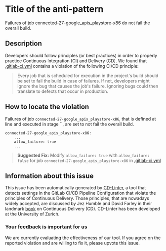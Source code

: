 
# Title of the anti-pattern
Failures of job connected-27-google_apis_playstore-x86 do not fail the overall build.

## Description
Developers should follow principles (or best practices) in order to properly practice Continuous Integration (CI) and Delivery (CD).
We found that [.gitlab-ci.yml](https://gitlab.com/blendergeek/apps/blob/master/.gitlab-ci.yml) contains a violation of the following CI/CD principle:

> Every job that is scheduled for execution in the project's build should be set to fail the build in case of failures.
If not, developers might ignore the bug that causes the job's failure. Ignoring bugs could then translate to defects that occur in production.

## How to locate the violation
Failures of job `connected-27-google_apis_playstore-x86`, that is defined at line  and executed in stage ``, are set to not fail the overall build.

```
connected-27-google_apis_playstore-x86:
    ...
    allow_failure: true
    ...
```

> **Suggested Fix:** Modify ```allow_failure: true``` with ```allow_failure: false``` for job `connected-27-google_apis_playstore-x86` in [.gitlab-ci.yml](https://gitlab.com/blendergeek/apps/blob/master/.gitlab-ci.yml)

## Information about this issue

This issue has been automatically generated by [CD-Linter](https://gitlab.com/Jancso/configuration-analytics), a tool that detects settings in the GitLab CI/CD Pipeline Configuration that violate the principles of Continuous Delivery. Those principles, that are nowadays widely accepted, are discussed by Jez Humble and David Farley in their landmark [book](https://www.oreilly.com/library/view/continuous-delivery-reliable/9780321670250/) on Continuous Delivery (CD). CD-Linter has been developed at the University of Zurich.

### Your feedback is important for us
We are currently evaluating the effectiveness of our tool. If you agree on the reported violation and are willing to fix it, please upvote this issue.